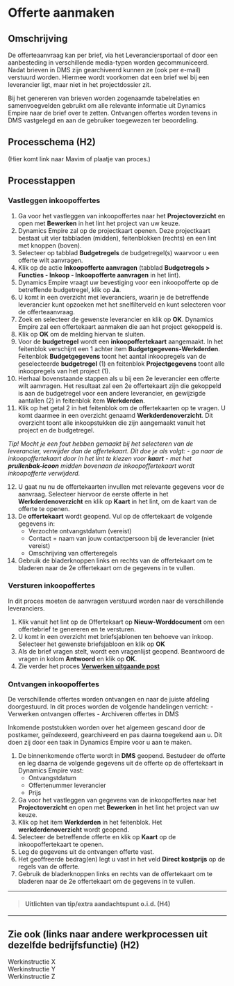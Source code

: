 # Offerte aanmaken

## Omschrijving
De offerteaanvraag kan per brief, via het Leveranciersportaal of door een aanbesteding in verschillende media-typen worden gecommuniceerd. Nadat brieven in DMS zijn gearchiveerd kunnen ze (ook per e-mail) verstuurd worden. Hiermee wordt voorkomen dat een brief wel bij een leverancier ligt, maar niet in het projectdossier zit.

Bij het genereren van brieven worden zogenaamde tabelrelaties en samenvoegvelden gebruikt om alle relevante informatie uit Dynamics Empire naar de brief over te zetten. Ontvangen offertes worden tevens in DMS vastgelegd en aan de gebruiker toegewezen ter beoordeling.

## Processchema (H2)
(Hier komt link naar Mavim of plaatje van proces.)

## Processtappen
### Vastleggen inkoopoffertes
 1. Ga voor het vastleggen van inkoopoffertes naar het **Projectoverzicht** en open met **Bewerken** in het lint het project van uw keuze.
 2. Dynamics Empire zal op de projectkaart openen. Deze projectkaart bestaat uit vier tabbladen (midden), feitenblokken (rechts) en een lint met knoppen (boven).
 3. Selecteer op tabblad **Budgetregels** de budgetregel(s) waarvoor u een offerte wilt aanvragen.
 4. Klik op de actie **Inkoopofferte aanvragen** (tabblad **Budgetregels > Functies - Inkoop - Inkoopofferte aanvragen** in het lint).
 5. Dynamics Empire vraagt uw bevestiging voor een inkoopofferte op de betreffende budgetregel, klik op **Ja**.
 6. U komt in een overzicht met leveranciers, waarin je de betreffende leverancier kunt opzoeken met het snelfilterveld en kunt selecteren voor de offerteaanvraag.
 7. Zoek en selecteer de gewenste leverancier en klik op **OK**. Dynamics Empire zal een offertekaart aanmaken die aan het project gekoppeld is.
 8. Klik op **OK** om de melding hiervan te sluiten.
 9. Voor de **budgetregel** wordt een **inkoopoffertekaart** aangemaakt. In het feitenblok verschijnt een 1 achter item **Budgetgegevens-Werkderden**. Feitenblok **Budgetgegevens** toont het aantal inkoopregels van de geselecteerde **budgetregel** (1) en feitenblok **Projectgegevens** toont alle inkoopregels van het project (1).
 10. Herhaal bovenstaande stappen als u bij een 2e leverancier een offerte wilt aanvragen. Het resultaat zal een 2e offertekaart zijn die gekoppeld is aan de budgetregel voor een andere leverancier, en gewijzigde aantallen (2) in feitenblok item **Werkderden**.
 11. Klik op het getal 2 in het feitenblok om de offertekaarten op te vragen. U komt daarmee in een overzicht genaamd **Werkderdenoverzicht**. Dit overzicht toont alle inkoopstukken die zijn aangemaakt vanuit het project en de budgetregel.
 
 *Tip! 
Mocht je een fout hebben gemaakt bij het selecteren van de leverancier, verwijder dan de offertekaart. Dit doe je als volgt:*
*- ga naar de inkoopoffertekaart door in het lint te kiezen voor **kaart***
*- met het **prullenbak-icoon** midden bovenaan de inkoopoffertekaart wordt inkoopofferte verwijderd.* 


 12. U gaat nu nu de offertekaarten invullen met relevante gegevens voor de aanvraag. Selecteer hiervoor de eerste offerte in het **Werkderdenoverzicht** en klik op **Kaart** in het lint, om de kaart van de offerte te openen.
 13. De **offertekaart** wordt geopend. Vul op de offertekaart de volgende gegevens in:
	 - Verzochte ontvangstdatum (vereist)
	 - Contact = naam van jouw contactpersoon bij de leverancier (niet vereist)
	 - Omschrijving van offerteregels
 14. Gebruik de bladerknoppen links en rechts van de offertekaart om te bladeren naar de 2e offertekaart om de gegevens in te vullen.
### Versturen inkoopoffertes
In dit proces moeten de aanvragen verstuurd worden naar de verschillende leveranciers.
 1. Klik vanuit het lint op de Offertekaart op **Nieuw-Worddocument** om een offertebrief te genereren en te versturen.
 2. U komt in een overzicht met briefsjablonen ten behoeve van inkoop. Selecteer het gewenste briefsjabloon en klik op **OK**
 3. Als de brief vragen stelt, wordt een vragenlijst geopend. Beantwoord de vragen in kolom **Antwoord** en klik op **OK**.
 4. Zie verder het proces **[Verwerken uitgaande post](#Verwerken-uitgaande-post)**
### Ontvangen inkoopoffertes
De verschillende offertes worden ontvangen en naar de juiste afdeling doorgestuurd. In dit proces worden de volgende handelingen verricht:
	- Verwerken ontvangen offertes
	- Archiveren offertes in DMS

Inkomende poststukken worden over het algemeen gescand door de postkamer, geïndexeerd, gearchiveerd en pas daarna toegekend aan u. Dit doen zij door een taak in Dynamics Empire voor u aan te maken.
 1. De binnenkomende offerte wordt in **DMS** geopend. Bestudeer de offerte en leg daarna de volgende gegevens uit de offerte op de offertekaart in Dynamics Empire vast:
	- Ontvangstdatum
	- Offertenummer leverancier
	- Prijs
 4. Ga voor het vastleggen van gegevens van de inkoopoffertes naar het **Projectoverzicht** en open met **Bewerken** in het lint het project van uw keuze.
 5. Klik op het item **Werkderden** in het feitenblok. Het **werkderdenoverzicht** wordt geopend.
 6. Selecteer de betreffende offerte en klik op **Kaart** op de inkoopoffertekaart te openen.
 7. Leg de gegevens uit de ontvangen offerte vast.
 8. Het geoffreerde bedrag(en) legt u vast in het veld **Direct kostprijs** op de regels van de offerte.
 9.  Gebruik de bladerknoppen links en rechts van de offertekaart om te bladeren naar de 2e offertekaart om de gegevens in te vullen.  

<hr>

>#### Uitlichten van tip/extra aandachtspunt o.i.d. (H4)
>
>


<hr>

## Zie ook (links naar andere werkprocessen uit dezelfde bedrijfsfunctie) (H2)
Werkinstructie X  
Werkinstructie Y  
Werkinstructie Z
<!--stackedit_data:
eyJoaXN0b3J5IjpbLTE3Mjc1MDk5OTUsLTE0MzIyNzg4NTJdfQ
==
-->